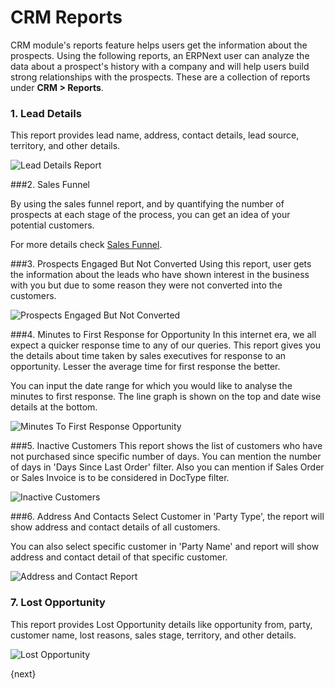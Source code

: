 <!-- add-breadcrumbs -->
<!-- title: CRM Reports -->
# CRM Reports

CRM module's reports feature helps users get the information about the prospects. Using the following reports, an ERPNext user can analyze the data about a prospect's history with a company and will help users build strong relationships with the prospects. These are a collection of reports under **CRM > Reports**.

### 1. Lead Details

This report provides lead name, address, contact details, lead source, territory, and other details.

![Lead Details Report](/docs/v13/assets/img/crm/lead-details.png)

###2. Sales Funnel

By using the sales funnel report, and by quantifying the number of prospects at each stage of the process, you can get an idea of your potential customers.

For more details check [Sales Funnel](/docs/v13/user/manual/en/CRM/articles/sales_funnel).

###3. Prospects Engaged But Not Converted
Using this report, user gets the information about the leads who have shown interest in the business with you but due to some reason they were not converted into the customers.

   ![Prospects Engaged But Not Converted](/docs/v13/assets/img/crm/prospects-engaged-but-not-converted.png)
    
###4. Minutes to First Response for Opportunity
In this internet era, we all expect a quicker response time to any of our queries. This report gives you the details about time taken by sales executives for response to an opportunity. Lesser the average time for first response the better.

You can input the date range for which you would like to analyse the minutes to first response. The line graph is shown on the top and date wise details at the bottom.

![Minutes To First Response Opportunity](/docs/v13/assets/img/crm/report/minutes_to_first_response.png)

###5. Inactive Customers
This report shows the list of customers who have not purchased since specific number of days. You can mention the number of days in 'Days Since Last Order' filter. Also you can mention if Sales Order or Sales Invoice is to be considered in DocType filter.

![Inactive Customers](/docs/v13/assets/img/crm/inactive-customers.png)

###6. Address And Contacts
Select Customer in 'Party Type', the report will show address and contact details of all customers.

You can also select specific customer in 'Party Name' and report will show address and contact detail of that specific customer.

![Address and Contact Report](/docs/v13/assets/img/crm/address-and-contacts.png)

### 7. Lost Opportunity

This report provides Lost Opportunity details like opportunity from, party, customer name, lost reasons, sales stage, territory, and other details.

![Lost Opportunity](/docs/v13/assets/img/crm/lost-opportunity.png)

{next}